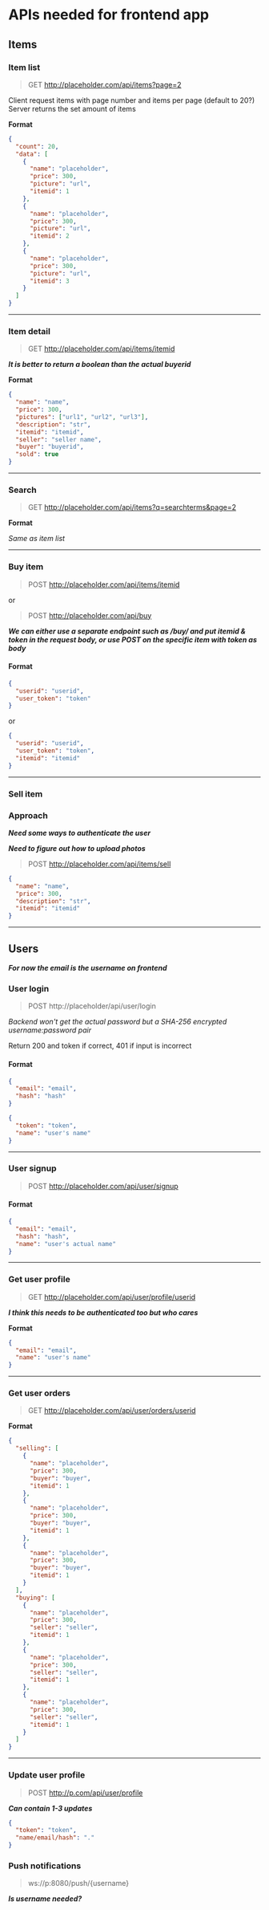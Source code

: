 # APIs needed for frontend app

## Items

### Item list

> GET http://placeholder.com/api/items?page=2

Client request items with page number and items per page (default to 20?)
Server returns the set amount of items

**Format**

```json
{
  "count": 20,
  "data": [
    {
      "name": "placeholder",
      "price": 300,
      "picture": "url",
      "itemid": 1
    },
    {
      "name": "placeholder",
      "price": 300,
      "picture": "url",
      "itemid": 2
    },
    {
      "name": "placeholder",
      "price": 300,
      "picture": "url",
      "itemid": 3
    }
  ]
}
```

---

### Item detail

> GET http://placeholder.com/api/items/itemid

**_It is better to return a boolean than the actual buyerid_**

**Format**

```json
{
  "name": "name",
  "price": 300,
  "pictures": ["url1", "url2", "url3"],
  "description": "str",
  "itemid": "itemid",
  "seller": "seller name",
  "buyer": "buyerid",
  "sold": true
}
```

---

### Search

> GET http://placeholder.com/api/items?q=searchterms&page=2

**Format**

_Same as item list_

---

### Buy item

> POST http://placeholder.com/api/items/itemid

or

> POST http://placeholder.com/api/buy

**_We can either use a separate endpoint such as /buy/ and put itemid & token in the request body, or use POST on the specific item with token as body_**

#### Format

```json
{
  "userid": "userid",
  "user_token": "token"
}
```

or

```json
{
  "userid": "userid",
  "user_token": "token",
  "itemid": "itemid"
}
```

---

### Sell item

### Approach

**_Need some ways to authenticate the user_**

**_Need to figure out how to upload photos_**

> POST http://placeholder.com/api/items/sell

```json
{
  "name": "name",
  "price": 300,
  "description": "str",
  "itemid": "itemid"
}
```

---

## Users

**_For now the email is the username on frontend_**

### User login

> POST http://placeholder/api/user/login

_Backend won't get the actual password but a SHA-256 encrypted username:password pair_

Return 200 and token if correct, 401 if input is incorrect

#### Format

```json
{
  "email": "email",
  "hash": "hash"
}
```

```json
{
  "token": "token",
  "name": "user's name"
}
```

---

### User signup

> POST http://placeholder.com/api/user/signup

#### Format

```json
{
  "email": "email",
  "hash": "hash",
  "name": "user's actual name"
}
```

---

### Get user profile

> GET http://placeholder.com/api/user/profile/userid

**_I think this needs to be authenticated too but who cares_**

**Format**

```json
{
  "email": "email",
  "name": "user's name"
}
```

---

### Get user orders

> GET http://placeholder.com/api/user/orders/userid

**Format**

```json
{
  "selling": [
    {
      "name": "placeholder",
      "price": 300,
      "buyer": "buyer",
      "itemid": 1
    },
    {
      "name": "placeholder",
      "price": 300,
      "buyer": "buyer",
      "itemid": 1
    },
    {
      "name": "placeholder",
      "price": 300,
      "buyer": "buyer",
      "itemid": 1
    }
  ],
  "buying": [
    {
      "name": "placeholder",
      "price": 300,
      "seller": "seller",
      "itemid": 1
    },
    {
      "name": "placeholder",
      "price": 300,
      "seller": "seller",
      "itemid": 1
    },
    {
      "name": "placeholder",
      "price": 300,
      "seller": "seller",
      "itemid": 1
    }
  ]
}
```

---

### Update user profile

> POST http://p.com/api/user/profile

**_Can contain 1-3 updates_**

```json
{
  "token": "token",
  "name/email/hash": "."
}
```

### Push notifications

> ws://p:8080/push/{username}

**_Is username needed?_**
